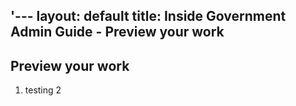 '---
layout: default
title: Inside Government Admin Guide - Preview your work
---

## Preview your work

1. testing 2